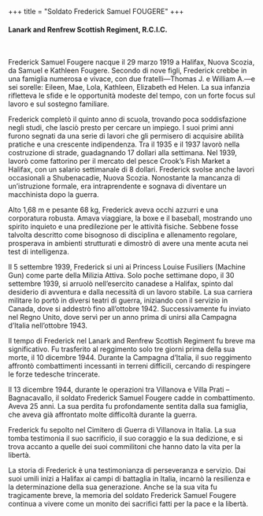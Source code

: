 +++
title = "Soldato Frederick Samuel FOUGERE"
+++

#### Lanark and Renfrew Scottish Regiment, R.C.I.C.
<br>


Frederick Samuel Fougere nacque il 29 marzo 1919 a Halifax, Nuova Scozia, da Samuel e Kathleen Fougere. Secondo di nove figli, Frederick crebbe in una famiglia numerosa e vivace, con due fratelli—Thomas J. e William A.—e sei sorelle: Eileen, Mae, Lola, Kathleen, Elizabeth ed Helen. La sua infanzia rifletteva le sfide e le opportunità modeste del tempo, con un forte focus sul lavoro e sul sostegno familiare.

Frederick completò il quinto anno di scuola, trovando poca soddisfazione negli studi, che lasciò presto per cercare un impiego. I suoi primi anni furono segnati da una serie di lavori che gli permisero di acquisire abilità pratiche e una crescente indipendenza. Tra il 1935 e il 1937 lavorò nella costruzione di strade, guadagnando 17 dollari alla settimana. Nel 1939, lavorò come fattorino per il mercato del pesce Crook’s Fish Market a Halifax, con un salario settimanale di 8 dollari. Frederick svolse anche lavori occasionali a Shubenacadie, Nuova Scozia. Nonostante la mancanza di un’istruzione formale, era intraprendente e sognava di diventare un macchinista dopo la guerra.

Alto 1,68 m e pesante 68 kg, Frederick aveva occhi azzurri e una corporatura robusta. Amava viaggiare, la boxe e il baseball, mostrando uno spirito inquieto e una predilezione per le attività fisiche. Sebbene fosse talvolta descritto come bisognoso di disciplina e allenamento regolare, prosperava in ambienti strutturati e dimostrò di avere una mente acuta nei test di intelligenza.

Il 5 settembre 1939, Frederick si unì ai Princess Louise Fusiliers (Machine Gun) come parte della Milizia Attiva. Solo poche settimane dopo, il 30 settembre 1939, si arruolò nell’esercito canadese a Halifax, spinto dal desiderio di avventura e dalla necessità di un lavoro stabile. La sua carriera militare lo portò in diversi teatri di guerra, iniziando con il servizio in Canada, dove si addestrò fino all’ottobre 1942. Successivamente fu inviato nel Regno Unito, dove servì per un anno prima di unirsi alla Campagna d’Italia nell’ottobre 1943.

Il tempo di Frederick nel Lanark and Renfrew Scottish Regiment fu breve ma significativo. Fu trasferito al reggimento solo tre giorni prima della sua morte, il 10 dicembre 1944. Durante la Campagna d’Italia, il suo reggimento affrontò combattimenti incessanti in terreni difficili, cercando di respingere le forze tedesche trincerate.

Il 13 dicembre 1944, durante le operazioni tra Villanova e Villa Prati – Bagnacavallo, il soldato Frederick Samuel Fougere cadde in combattimento. 
Aveva 25 anni. 
La sua perdita fu profondamente sentita dalla sua famiglia, che aveva già affrontato molte difficoltà durante la guerra.

Frederick fu sepolto nel Cimitero di Guerra di Villanova in Italia. La sua tomba testimonia il suo sacrificio, il suo coraggio e la sua dedizione, e si trova accanto a quelle dei suoi commilitoni che hanno dato la vita per la libertà.

La storia di Frederick è una testimonianza di perseveranza e servizio. Dai suoi umili inizi a Halifax ai campi di battaglia in Italia, incarnò la resilienza e la determinazione della sua generazione.
Anche se la sua vita fu tragicamente breve, la memoria del soldato Frederick Samuel Fougere continua a vivere come un monito dei sacrifici fatti per la pace e la libertà.

